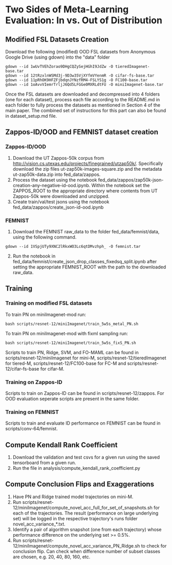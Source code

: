 # Two Sides of Meta-Learning Evaluation: In vs. Out of Distribution

## Modified FSL Datasets Creation

Download the following (modified) OOD FSL datasets from Anonymous Google Drive (using gdown) into the "data" folder

```
gdown --id 1wUvTVEhZorao9DHgCQZySejHGhI9JdZw -O tieredImagenet-base.tar
gdown --id 12tRzxlnWSMd3j-9D3w35VjXYfmVYenmR -O cifar-fs-base.tar
gdown --id 11pRhOK9HFZFjbdqnJYNzfRM4-FSLYS1g -O FC100-base.tar
gdown --id 1oAvvVIemrTrljJ6Qd5LFGGe0MXRLdtFU -O miniImagenet-base.tar
```

Once the FSL datasets are downloaded and decompressed into 4 folders (one for each dataset), process each file according to the README.md in each folder to fully process the datasets as mentioned in Section 4 of the main paper. The combined set of instructions for this part can also be found in dataset_setup.md file.


## Zappos-ID/OOD and FEMNIST dataset creation

### Zappos-ID/OOD

1. Download the UT Zappos-50k corpus from http://vision.cs.utexas.edu/projects/finegrained/utzap50k/. Specifically download the zip files ut-zap50k-images-square.zip and the metadata ut-zap50k-data.zip into fed_data/zappos.
2. Process the dataset using the notebook fed_data/zappos/zap50k-json-creation-any-negative-id-ood.ipynb. Within the notebook set the ZAPPOS_ROOT to the appropriate directory where contents from UT Zappos-50k were downloaded and unzipped. 
3. Create train/val/test jsons using the notebook fed_data/zappos/create_json-id-ood.ipynb

### FEMNIST

1. Download the FEMNIST raw_data to the folder fed_data/femnist/data, using the following command.
```
gdown --id 1VSpjUTy9XNC2lRkxWO3Lc6qtDMvzhph_ -O femnist.tar
``` 

2. Run the notebook in fed_data/femnist/create_json_drop_classes_fixedsq_split.ipynb after setting the appropriate FEMNIST_ROOT with the path to the downloaded raw_data. 

## Training

### Training on modified FSL datasets

To train PN on miniImagenet-mod run:
```
bash scripts/resnet-12/miniImagenet/train_5w5s_metal_PN.sh
```
To train PN on miniImagenet-mod with fixml sampling run:
```
bash scripts/resnet-12/miniImagenet/train_5w5s_fixS_PN.sh
```

Scripts to train PN, Ridge, SVM, and FO-MAML can be found in scripts/resnet-12/miniImagenet for mini-M, scripts/resnet-12/tieredImagenet for tiered-M, scripts/resnet-12/FC100-base for FC-M and scripts/resnet-12/cifar-fs-base for cifar-M. 


### Training on Zappos-ID

Scripts to train on Zappos-ID can be found in scripts/resnet-12/zappos. For OOD evaluation seperate scripts are present in the same folder.


### Training on FEMNIST

Scripts to train and evaluate ID performance on FEMNIST can be found in scripts/conv-64/femnist. 


## Compute Kendall Rank Coefficient
1. Download the validation and test csvs for a given run using the saved tensorboard from a given run.
2. Run the file in analysis/compute_kendall_rank_coefficient.py

## Compute Conclusion Flips and Exaggerations

1. Have PN and Ridge trained model trajectories on mini-M.
2. Run scripts/resnet-12/miniImagenet/compute_novel_acc_full_for_set_of_snapshots.sh for each of the trajectories. The result (performance on large underlying set) will be logged in the respective trajectory's runs folder novel_acc_variance_*.txt.
3. Identify a pair of algorithm snapshot (one from each trajectory) whose performance difference on the underlying set >= 0.5%.
4. Run scripts/resnet-12/miniImagenet/compute_novel_acc_variance_PN_Ridge.sh to check for conclusion flip. Can check when difference number of subset classes are chosen, e.g. 20, 40, 80, 160, etc.


